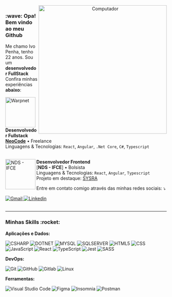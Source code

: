<div align="center">
<img src="https://camo.githubusercontent.com/62da68eb62b1e5f175f7d1f0191dd89a653d7908feb22d37d4a0ab07365d6791/68747470733a2f2f6d656469612e67697068792e636f6d2f6d656469612f4d3967624264396e6244724f5475314d71782f67697068792e676966" height="400" align="right" alt="Computador" pointer-events= "none" style="pointer-events: none">
</div>
<div width="400" min-width="400" align="left">
<h3>:wave: Opa! Bem vindo ao meu Github</h3>

<p align="left"> 
  Me chamo Ivo Penha, tenho 22 anos. Sou um <strong>desenvolvedor FullStack</strong>
  </br>
  Confira minhas experiências <strong>abaixo</strong>:
</p>

[<img align="left" height="94px" width="94px" alt="Warpnet" src="https://media.licdn.com/dms/image/C4D0BAQFWN4xfqHoAcA/company-logo_200_200/0/1674750502384?e=1698883200&v=beta&t=_wA2yCjET-YhlbC_lReWEg0abdqjZim5hPtJzUbw21g"/>]([https://www.neocodesolutions.com](https://www.linkedin.com/company/neo-code-solutions/))

**Desenvolvedor Fullstack** \
[**NeoCode**]([https://www.neocodesolutions.com](https://www.linkedin.com/company/neo-code-solutions/)/) • Freelance \
Linguagens & Tecnologias: `React`, `Angular`, `.Net Core`, `C#`, `Typescript`\
<br/>

<img align="left" height="94px" width="94px" alt="NDS - IFCE" src="https://oche.ifce.edu.br/assets/img/logo_ifce.png"/>

**Desenvolvedor Frontend** \
[**NDS - IFCE**] • Bolsista \
Linguagens & Tecnologias: `React`, `Angular`, `Typescript`\
Projeto em destaque: <a href="sysra-h.maracanau.ifce.edu.br" target="_blank">SYSRA</a>
<br/>

</div>

<p align="left">
  Entre em contato comigo através das minhas redes sociais: ⤵️
</p>

<div align="left">
  <a href="mailto:penha.ivo.dev@gmail.com" target="_blank">
    <img src="https://img.shields.io/badge/-Gmail-FF0000?style=flat-square&labelColor=FF0000&logo=gmail&logoColor=white&link=mailto:matheusfelipetp@outlook.com" alt="Gmail"/>
  </a>

  <a href="https://www.linkedin.com/in/ivo-penha/" target="_blank">
    <img src="https://img.shields.io/badge/-Linkedin-0e76a8?style=flat-square&logo=Linkedin&logoColor=white&link=https://www.linkedin.com/in/matheusfelipetp" alt="Linkedin" />
  </a>
  
</div>  

</br>

---

<h3>Minhas Skills :rocket:</h3>

  **Aplicações e Dados:**
  
  ![CSHARP](https://img.shields.io/badge/-CSharp-333333?style=flat&logo=csharp)
  ![DOTNET](https://img.shields.io/badge/-.Net-333333?style=flat&logo=DotNet)
  ![MYSQL](https://img.shields.io/badge/-MySQL-333333?style=flat&logo=MySQL)
  ![SQLSERVER](https://img.shields.io/badge/-SQLServer-333333?style=flat&logo=SQLServer)
  ![HTML5](https://img.shields.io/badge/-HTML5-333333?style=flat&logo=HTML5)
  ![CSS](https://img.shields.io/badge/-CSS-333333?style=flat&logo=CSS3&logoColor=1572B6)
  ![JavaScript](https://img.shields.io/badge/-JavaScript-333333?style=flat&logo=javascript)
  ![React](https://img.shields.io/badge/-React-333333?style=flat&logo=react)
  ![TypeScript](https://img.shields.io/badge/-TypeScript-333333?style=flat&logo=TypeScript)
  ![Jest](https://img.shields.io/badge/-Jest-333333?style=flat&logo=jest&logoColor=red)
  ![SASS](https://img.shields.io/badge/-SASS-333333?style=flat&logo=SASS)

**DevOps:**

  ![Git](https://img.shields.io/badge/-Git-333333?style=flat&logo=git)
  ![GitHub](https://img.shields.io/badge/-GitHub-333333?style=flat&logo=github)
  ![Gitlab](https://img.shields.io/badge/-Gitlab-333333?style=flat&logo=gitlab)
  ![Linux](https://img.shields.io/badge/-Linux-333333?style=flat&logo=linux)
  

**Ferramentas:**

  ![Visual Studio Code](https://img.shields.io/badge/-Visual%20Studio%20Code-333333?style=flat&logo=visual-studio-code&logoColor=007ACC)
  ![Figma](https://img.shields.io/badge/-Figma-333333?style=flat&logo=figma&logoColor=fff)
  ![Insomnia](https://img.shields.io/badge/-Insomnia-333333?style=flat&logo=insomnia)
  ![Postman](https://img.shields.io/badge/-Postman-333333?style=flat&logo=postman)
</br>


